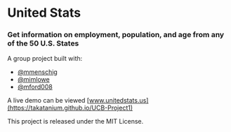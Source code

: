 # United Stats

### Get information on employment, population, and age from any of the 50 U.S. States

A group project built with: 
* [@mmenschig](https://github.com/mmenschig)
* [@mimlowe](https://github.com/mimlowe)
* [@mford008](https://github.com/mford008)

A live demo can be viewed [www.unitedstats.us](https://takatanium.github.io/UCB-Project1)


This project is released under the MIT License.
